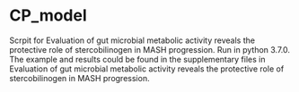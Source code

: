 # CP_model
Scrpit for Evaluation of gut microbial metabolic activity reveals the protective role of stercobilinogen in MASH progression.
Run in python 3.7.0.
The example and results could be found in the supplementary files in Evaluation of gut microbial metabolic activity reveals the protective role of stercobilinogen in MASH progression.
